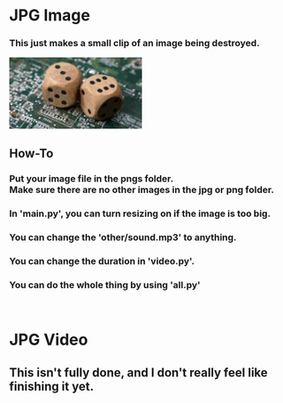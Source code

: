 <h1>JPG Image</h1>
<h3>This just makes a small clip of an image being destroyed.</h3>
<img src="image/other/jpgImg.gif" width="240" >
<h2>How-To</h2!>
<h3>Put your image file in the pngs folder.<br>Make sure there are no other images in the jpg or png folder.</h3>
<h3>In 'main.py', you can turn resizing on if the image is too big.</h3>
<h3>You can change the 'other/sound.mp3' to anything.</h3>
<h3>You can change the duration in 'video.py'.</b3>
<br>
<h3>You can do the whole thing by using 'all.py'</h3>
<br>
<h1>JPG Video</h1>
<h2>This isn't fully done, and I don't really feel like finishing it yet.</h2>
